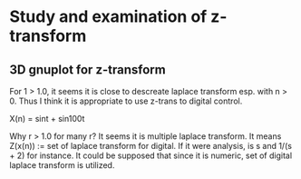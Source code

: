 # Study and examination of z-transform

## 3D gnuplot for z-transform

For 1 > 1.0, it seems it is close to descreate laplace transform esp. with n > 0. Thus I think it is appropriate to use z-trans to digital control.


X(n) = sint + sin100t

Why r > 1.0 for many r? It seems it is multiple laplace transform. It means Z(x(n)) := set of laplace transform for digital. If it were analysis, is s and 1/(s + 2) for instance. It could be supposed that since it is numeric, set of digital laplace transform is utilized.
